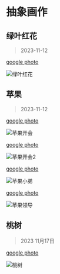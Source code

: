 # 抽象画作

## 绿叶红花

> 2023-11-12

[google photo](https://photos.app.goo.gl/nKzGXMQCJvH84G9S6)

![绿叶红花](/arts/green-and-flower.PNG)

## 苹果

> 2023-11-12

[google photo](https://photos.app.goo.gl/SRQGCnEfaxmzMe976)

![苹果开会](/arts/apple-group-square.png)

[google photo](https://photos.app.goo.gl/JagJozsazX9gE3Sf9)

![苹果开会2](/arts/apple-group-with-bg.PNG)

[google photo](https://photos.app.goo.gl/akgsYk6axNzquwP98)

![苹果小弟](/arts/IMG_0020.PNG)

[google photo](https://photos.app.goo.gl/T2WTTHG7ZAzHaXGf7)

![苹果领导](/arts/IMG_0022.PNG)

## 桃树

> 2023 11月17日

[google photo](https://photos.app.goo.gl/tRYh744BHHwKnJby6)

![桃树](/arts/IMG_0028.PNG)
